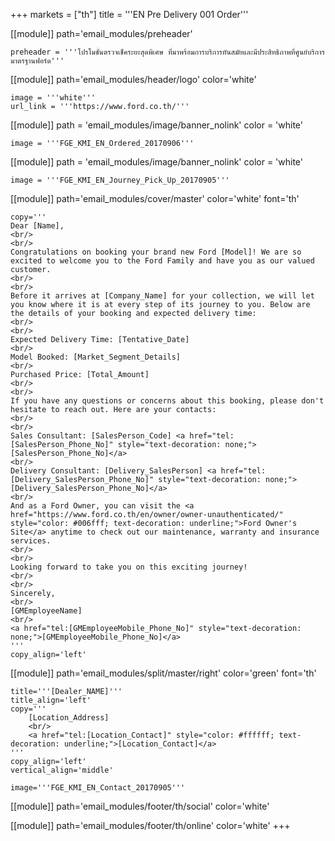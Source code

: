 +++
markets = ["th"]
title = '''EN Pre Delivery 001 Order'''

[[module]]
path='email_modules/preheader'

	preheader = '''โปรโมชั่นตรวจเช็คระยะสุดพิเศษ ที่มาพร้อมการบริการทันสมัยและมีประสิทธิภาพที่ศูนย์บริการมาตรฐานฟอร์ด'''

[[module]]
path='email_modules/header/logo'
color='white'

	image = '''white'''
	url_link = '''https://www.ford.co.th/'''

[[module]]
path = 'email_modules/image/banner_nolink'
color = 'white'

	image = '''FGE_KMI_EN_Ordered_20170906'''

[[module]]
path = 'email_modules/image/banner_nolink'
color = 'white'

	image = '''FGE_KMI_EN_Journey_Pick_Up_20170905'''

[[module]]
path='email_modules/cover/master'
color='white'
font='th'

	copy='''
	Dear [Name],
	<br/>
	<br/>
	Congratulations on booking your brand new Ford [Model]! We are so excited to welcome you to the Ford Family and have you as our valued customer.
	<br/>
	<br/>
	Before it arrives at [Company_Name] for your collection, we will let you know where it is at every step of its journey to you. Below are the details of your booking and expected delivery time:
	<br/>
	<br/>
	Expected Delivery Time: [Tentative_Date]
	<br/>
	Model Booked: [Market_Segment_Details]
	<br/>
	Purchased Price: [Total_Amount]
	<br/>
	<br/>
	If you have any questions or concerns about this booking, please don't hesitate to reach out. Here are your contacts:
	<br/>
	<br/>
	Sales Consultant: [SalesPerson_Code] <a href="tel:[SalesPerson_Phone_No]" style="text-decoration: none;">[SalesPerson_Phone_No]</a>
	<br/>
	Delivery Consultant: [Delivery_SalesPerson] <a href="tel:[Delivery_SalesPerson_Phone_No]" style="text-decoration: none;">[Delivery_SalesPerson_Phone_No]</a>
	<br/>
	And as a Ford Owner, you can visit the <a href="https://www.ford.co.th/en/owner/owner-unauthenticated/" style="color: #006fff; text-decoration: underline;">Ford Owner's Site</a> anytime to check out our maintenance, warranty and insurance services.
	<br/>
	<br/>
	Looking forward to take you on this exciting journey!
	<br/>
	<br/>
	Sincerely,
	<br/>
	[GMEmployeeName]
	<br/>
	<a href="tel:[GMEmployeeMobile_Phone_No]" style="text-decoration: none;">[GMEmployeeMobile_Phone_No]</a>
	'''
	copy_align='left'

[[module]]
path='email_modules/split/master/right'
color='green'
font='th'

	title='''[Dealer_NAME]'''
	title_align='left'
	copy='''
		[Location_Address]
		<br/>
		<a href="tel:[Location_Contact]" style="color: #ffffff; text-decoration: underline;">[Location_Contact]</a>
	'''
	copy_align='left'
	vertical_align='middle'

	image='''FGE_KMI_EN_Contact_20170905'''

[[module]]
path='email_modules/footer/th/social'
color='white'

[[module]]
path='email_modules/footer/th/online'
color='white'
+++